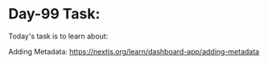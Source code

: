 # Day-99 Task:

Today's task is to learn about:

Adding Metadata: https://nextjs.org/learn/dashboard-app/adding-metadata